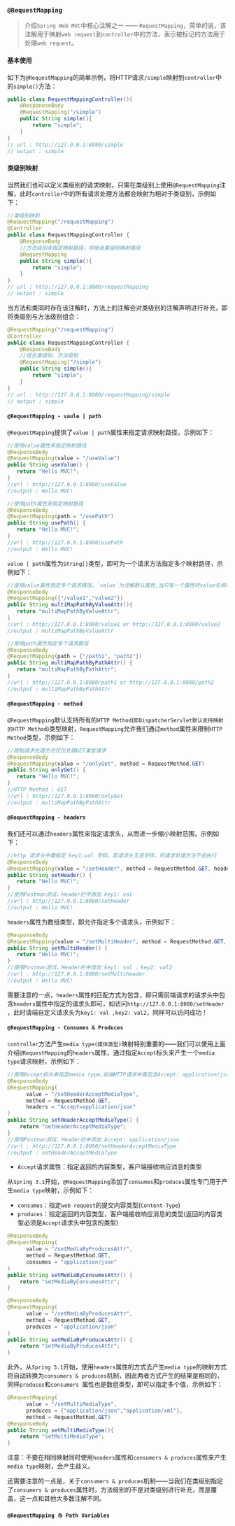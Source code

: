 ### `@RequestMapping`

> 介绍`Spring Web MVC`中核心注解之一 —— `RequestMapping`，简单的说，该注解用于映射`web request`到`controller`中的方法，表示被标记的方法用于处理`web request`。

#### 基本使用

如下为`@RequestMapping`的简单示例，将HTTP请求`/simple`映射到`controller`中的`simple()`方法：

```java
public class RequestMappingController(){
    @ResponeseBody
    @RequestMapping("/simple")
    public String simple(){
        return "simple";
    }
}
// url : http://127.0.0.1:8080/simple
// output : simple
```

#### 类级别映射

当然我们也可以定义类级别的请求映射，只需在类级别上使用`@RequestMapping`注解，此时`controller`中的所有请求处理方法都会映射为相对于类级别，示例如下：

``` java
//类级别映射
@RequestMapping("/requestMapping")
@Controller
public class RequestMappingController {
    @ResponseBody
    //方法级别未指定映射路径，将继承类级别映射路径
    @RequestMapping
    public String simple(){
        return "simple";
    }
}
// url : http://127.0.0.1:8080/requestMapping
// output : simple
```

当方法和类同时存在该注解时，方法上的注解会对类级别的注解声明进行补充，即将类级别与方法级别组合：

``` java
@RequestMapping("/requestMapping")
@Controller
public class RequestMappingController {
    @ResponseBody
    //组合类级别、方法级别
    @RequestMapping("/simple")
    public String simple(){
        return "simple";
    }
}
// url : http://127.0.0.1:8080/requestMapping/simple
// output : simple
```

#### `@RequestMapping - vaule | path`

`@RequestMapping`提供了`value | path`属性来指定请求映射路径，示例如下：

``` java
//使用value属性来指定映射路径
@ResponseBody
@RequestMapping(value = "/useValue")
public String useValue() {
   return "Hello MVC!";
}
//url : http://127.0.0.1:8080/useValue
//output : Hello MVC!

//使用path属性来指定映射路径
@ResponseBody
@RequestMapping(path = "/usePath")
public String usePath() {
   return "Hello MVC!";
}
//url : http://127.0.0.1:8080/usePath
//output : Hello MVC!
```

`value | path`属性为`String[]`类型，即可为一个请求方法指定多个映射路径，示例如下：

```java
//使用value属性指定多个请求路径，`value`为注解默认属性,当只有一个属性时value名称可以省略
@ResponseBody
@RequestMapping({"/value1","value2"})
public String multiMapPathByValueAttr(){
   return "multiMapPathByValueAttr";
}
//url : http://127.0.0.1:8080/value1 or http://127.0.0.1:8080/value2
//output : multiMapPathByValueAttr

//使用path属性指定多个请求路径
@ResponseBody
@RequestMapping(path = {"/path1", "path2"})
public String multiMapPathByPathAttr() {
   return "multiMapPathByPathAttr";
}
//url : http://127.0.0.1:8080/path1 or http://127.0.0.1:8080/path2
//output : multiMapPathByPathAttr
```

#### `@RequestMapping - method`

`@RequestMapping`默认支持所有的`HTTP Method`(`即DispatcherServlet默认支持映射的HTTP Method`)类型映射，`RequestMapping`允许我们通过`method`属性来限制`HTTP Method`类型，示例如下：

``` java
//限制请求处理方法仅仅处理GET类型请求
@ResponseBody
@RequestMapping(value = "/onlyGet", method = RequestMethod.GET)
public String onlyGet() {
   return "Hello MVC!";
}
//HTTP Method : GET
//url : http://127.0.0.1:8080/onlyGet  
//output : multiMapPathByPathAttr
```

#### `@RequestMapping - headers`

我们还可以通过`headers`属性来指定请求头，从而进一步缩小映射范围，示例如下：

``` java
//http 请求头中需指定 key1:val 字样，若请求头无该字样，则请求处理方法不会执行
@ResponseBody
@RequestMapping(value = "/setHeader", method = RequestMethod.GET, headers = "key1=val")
public String setHeader() {
   return "Hello MVC!";
}
//使用Postman测试，Header栏中添加 key1: val 
//url : http://127.0.0.1:8080/setHeader 
//output : Hello MVC!
```

`headers`属性为数组类型，即允许指定多个请求头，示例如下：

``` java
@ResponseBody
@RequestMapping(value = "/setMultiHeader", method = RequestMethod.GET, headers = {"key1=val", "key2=val2"})
public String setMultiHeader() {
   return "Hello MVC!";
}
//使用Postman测试，Header栏中添加 key1: val ，key2: val2
//url : http://127.0.0.1:8080/setMultiHeader 
//output : Hello MVC!
```

需要注意的一点，`headers`属性的匹配方式为包含，即只需前端请求的请求头中包含`headers`属性中指定的请求头即可，如访问`http://127.0.0.1:8080/setHeader `，此时请端自定义请求头为`key1: val ,key2: val2`，同样可以访问成功！

#### `@RequestMapping - Consumes & Produces `

`controller`方法产生`media type(媒体类型)`映射特别重要的——我们可以使用上面介绍`@RequestMapping`的`headers`属性，通过指定`Accept`标头来产生一个`media type`请求映射，示例如下：

``` java
//使用Accept标头来指定media type,前端HTTP请求中需包含Accept: application/json
@ResponseBody
@RequestMapping(
      value = "/setHeaderAcceptMediaType",
      method = RequestMethod.GET,
      headers = "Accept=application/json"
)
public String setHeaderAcceptMediaType() {
    return "setHeaderAcceptMediaType";
}
//使用Postman测试，Header栏中添加 Accept: application/json
//url : http://127.0.0.1:8080/setHeaderAcceptMediaType
//output : setHeaderAcceptMediaType
```

- `Accept`请求属性：指定返回的内容类型，客户端接收响应消息的类型

从`Spring 3.1`开始，`@RequestMapping`添加了`consumes`和`produces`属性专门用于产生`media type`映射，示例如下：

- `consumes`：指定`web request`的提交内容类型(`Content-Type`)
- `produces`：指定返回的内容类型，客户端接收响应消息的类型(返回的内容类型必须是`Accept`请求头中包含的类型)

```java
@ResponseBody
@RequestMapping(
      value = "/setMediaByProducesAttr",
      method = RequestMethod.GET,
      consumes = "application/json"
)
public String setMediaByConsumesAttr() {
    return "setMediaByConsumesAttr";
}

@ResponseBody
@RequestMapping(
      value = "/setMediaByProducesAttr",
      method = RequestMethod.GET,
      produces = "application/json"
)
public String setMediaByProducesAttr() {
    return "setMediaByProducesAttr";
}
```

此外，从`Spring 3.1`开始，使用`headers`属性的方式去产生`media type`的映射方式将自动转换为`consumers & produces`机制，因此两者方式产生的结果是相同的，同样`produces`和`consumers `属性也是数组类型，即可以指定多个值，示例如下：

``` java
@RequestMapping(
      value = "/setMultiMediaType", 
      produces = {"application/json","application/xml"}, 
      method = RequestMethod.GET)
@ResponseBody
public String setMultiMediaType(){
    return "setMultiMediaType";
}
```

注意：不要在相同映射同时使用`headers`属性和`consumers & produces`属性来产生`media type`映射，会产生歧义。

还需要注意的一点是，关于`consumers & produces`机制——当我们在类级别指定了`consumers & produces`属性时，方法级别的不是对类级别进行补充，而是覆盖，这一点和其他大多数注解不同。

#### `@RequestMapping 与 Path Variables`